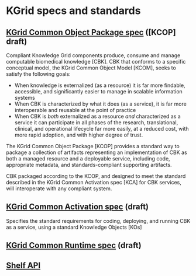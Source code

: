 # KGrid specs and standards

## [KGrid Common Object Package spec](packaging.md) ([KCOP] draft)

Compliant Knowledge Grid components produce, consume and manage computable biomedical knowledge [CBK]. CBK that conforms to a specific conceptual model, the KGrid Common Object Model [KCOM], seeks to satisfy the following goals:
- When knowledge is externalized (as a resource) it is far more findable, accessible, and significantly easier to manage in scalable information systems
- When CBK is characterized by what it does (as a service), it is far more interoperable and reusable at the point of practice
- When CBK is *both* externalized as a resource *and* characterized as a service it can participate in all phases of the research,  translational, clinical, and operational lifecycle far more easily, at a reduced cost, with more rapid adoption, and with higher degree of trust. 

The KGrid Common Object Package [KCOP] provides a standard way to package a collection of artifacts representing an implementation of CBK as both a managed resource and a deployable service, including code, appropriate metadata, and standards-compliant supporting artifacts.

CBK packaged according to the KCOP, and designed to meet the standard described in the KGrid Common Activation spec [KCA] for CBK services, will interoperate with any compliant system. 

## [KGrid Common Activation spec](activation.md) (draft)

Specifies the standard requirements for coding, deploying, and running CBK as a service, using a standard Knowledge Objects [KOs]

## [KGrid Common Runtime spec](runtimes.md) (draft)

## [Shelf API](shelf-api.md) 
